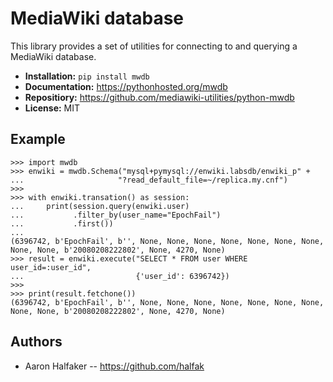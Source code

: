# MediaWiki database

This library provides a set of utilities for connecting to and querying a
MediaWiki database.

* **Installation:** ``pip install mwdb``
* **Documentation:** https://pythonhosted.org/mwdb
* **Repositiory:** https://github.com/mediawiki-utilities/python-mwdb
* **License:** MIT

## Example

    >>> import mwdb
    >>> enwiki = mwdb.Schema("mysql+pymysql://enwiki.labsdb/enwiki_p" +
    ...                     "?read_default_file=~/replica.my.cnf")
    >>>
    >>> with enwiki.transation() as session:
    ...     print(session.query(enwiki.user)
    ...           .filter_by(user_name="EpochFail")
    ...           .first())
    ...
    (6396742, b'EpochFail', b'', None, None, None, None, None, None, None,
    None, None, b'20080208222802', None, 4270, None)
    >>> result = enwiki.execute("SELECT * FROM user WHERE user_id=:user_id",
    ...                         {'user_id': 6396742})
    >>>
    >>> print(result.fetchone())
    (6396742, b'EpochFail', b'', None, None, None, None, None, None, None,
    None, None, b'20080208222802', None, 4270, None)

## Authors
* Aaron Halfaker -- https://github.com/halfak
